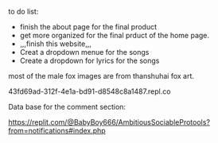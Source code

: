 to do list:

- finish the about page for the final product
- get more organized for the final prduct of the home page.
- ,,,finish this website,,,
- Creat a dropdown menue for the songs
- Create a dropdown for lyrics for the songs

most of the male fox images are from thanshuhai fox art.



43fd69ad-312f-4e1a-bd91-d8548c8a1487.repl.co



Data base for the comment section:

https://replit.com/@BabyBoy666/AmbitiousSociableProtools?from=notifications#index.php